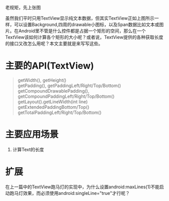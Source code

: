 老规矩，先上张图  


虽然我们平时只用TextView显示纯文本数据，但其实TextView正如上图所示一样，可以设置Background,四周的drawable小图标，以及Span数据比如文本或图片。在Android里不管是什么控件都是占据一个矩形的空间，那么在一个TextView该如何计算各个矩形的大小呢？或者说，TextView提供的各种获取长度的接口又改怎么用呢？本文主要就是来写写这些。  

# 主要的API(TextView)  
> getWidth(), getHeight()  
  getPadding(), getPaddingLeft/Right/Top/Bottom()  
  getCompoundDrawablePadding(), getCompoundPaddingLeft/Right/Top/Bottom()  
  getLayout().getLineWidth(int line)  
  getExtendedPaddingBottom/Top()  
  getTotalPaddingLeft/Right/Top/Bottom()  


# 主要应用场景  
1. 计算Text的长度  


# 扩展  
在上一篇中的TextView跑马灯的实现中，为什么设置android:maxLines(1)不能启动跑马灯效果，而必须使用android:singleLine="true"才行呢？  



